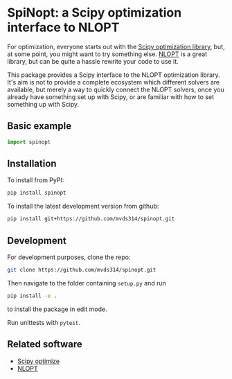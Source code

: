 # SpiNopt: a Scipy optimization interface to NLOPT

For optimization, everyone starts out with the [Scipy optimization library](https://docs.scipy.org/doc/scipy/tutorial/optimize.html), but, at some point, you might want to try something else.
[NLOPT](https://nlopt.readthedocs.io/en/latest/) is a great library, but can be quite a hassle rewrite your code to use it.

This package provides a Scipy interface to the NLOPT optimization library. It's aim is not to provide a complete ecosystem which different solvers are available, but merely a way to quickly connect the NLOPT solvers, once you already have something set up with Scipy, or are familiar with how to set something up with Scipy.

## Basic example

```python
import spinopt
```

## Installation

To install from PyPI:

```bash
pip install spinopt
```

To install the latest development version from github:

```bash
pip install git+https://github.com/mvds314/spinopt.git
```

## Development

For development purposes, clone the repo:

```bash
git clone https://github.com/mvds314/spinopt.git
```

Then navigate to the folder containing `setup.py` and run

```bash
pip install -e .
```

to install the package in edit mode.

Run unittests with `pytest`.

## Related software

- [Scipy optimize](https://docs.scipy.org/doc/scipy/tutorial/optimize.html)
- [NLOPT](https://nlopt.readthedocs.io/en/latest/)
